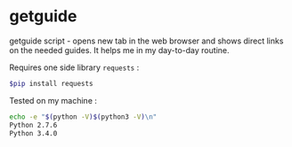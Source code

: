 getguide
========



getguide script - opens new tab in the web browser
and shows direct links on the needed guides. It helps me in my day-to-day routine. 

Requires one side library `requests` : 
```bash
$pip install requests
```


Tested on my machine :<br>
```bash
echo -e "$(python -V)$(python3 -V)\n"
Python 2.7.6
Python 3.4.0
```

